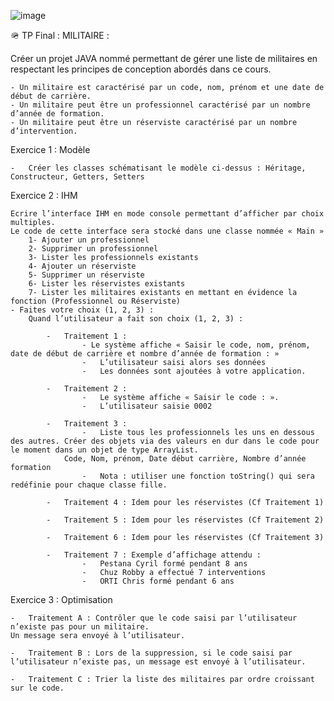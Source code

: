 ![image](https://github.com/Je18/JavaProject_Militaire/assets/96494194/045e30e1-6600-4486-b2a3-d2acd129a947)

🪖 TP Final : MILITAIRE :

Créer un projet JAVA nommé permettant de gérer une liste de militaires en respectant les principes de conception abordés dans ce cours.

	- Un militaire est caractérisé par un code, nom, prénom et une date de début de carrière.
	- Un militaire peut être un professionnel caractérisé par un nombre d’année de formation.
	- Un militaire peut être un réserviste caractérisé par un nombre d’intervention.

Exercice 1 : Modèle

	-	Créer les classes schématisant le modèle ci-dessus : Héritage, Constructeur, Getters, Setters

Exercice 2 : IHM

	Ecrire l’interface IHM en mode console permettant d’afficher par choix multiples.
	Le code de cette interface sera stocké dans une classe nommée « Main »
		1- Ajouter un professionnel
		2- Supprimer un professionnel
		3- Lister les professionnels existants
		4- Ajouter un réserviste
		5- Supprimer un réserviste
		6- Lister les réservistes existants
		7- Lister les militaires existants en mettant en évidence la fonction (Professionnel ou Réserviste)
	- Faites votre choix (1, 2, 3) :
		Quand l’utilisateur a fait son choix (1, 2, 3) :
	
			-	Traitement 1 : 
	 				- Le système affiche « Saisir le code, nom, prénom, date de début de carrière et nombre d’année de formation : »
					-	L’utilisateur saisi alors ses données
					-	Les données sont ajoutées à votre application.
		 
			-	Traitement 2 : 
	 				-	Le système affiche « Saisir le code : ».
					-	L’utilisateur saisie 0002
		 
			-	Traitement 3 : 
	 				-	Liste tous les professionnels les uns en dessous des autres. Créer des objets via des valeurs en dur dans le code pour le moment dans un objet de type ArrayList.
				Code, Nom, prénom, Date début carrière, Nombre d’année formation
					-	Nota : utiliser une fonction toString() qui sera redéfinie pour chaque classe fille.

			-	Traitement 4 : Idem pour les réservistes (Cf Traitement 1)
	 
			-	Traitement 5 : Idem pour les réservistes (Cf Traitement 2)
	 
			-	Traitement 6 : Idem pour les réservistes (Cf Traitement 3)
	 
			-	Traitement 7 : Exemple d’affichage attendu :
					-	Pestana Cyril formé pendant 8 ans
					-	Chuz Robby a effectué 7 interventions
					-	ORTI Chris formé pendant 6 ans
Exercice 3 : Optimisation

	-	Traitement A : Contrôler que le code saisi par l’utilisateur n’existe pas pour un militaire.
	Un message sera envoyé à l’utilisateur.
 
	-	Traitement B : Lors de la suppression, si le code saisi par l’utilisateur n’existe pas, un message est envoyé à l’utilisateur.
 
	-	Traitement C : Trier la liste des militaires par ordre croissant sur le code.
